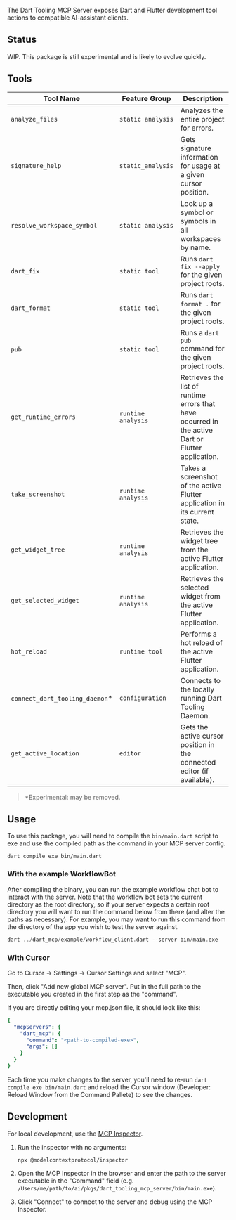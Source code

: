 The Dart Tooling MCP Server exposes Dart and Flutter development tool actions to compatible AI-assistant clients.

## Status

WIP. This package is still experimental and is likely to evolve quickly.

## Tools

| Tool Name | Feature Group | Description |
| --- | --- | --- |
| `analyze_files` | `static analysis` | Analyzes the entire project for errors. |
| `signature_help` | `static_analysis` | Gets signature information for usage at a given cursor position. |
| `resolve_workspace_symbol` | `static analysis` | Look up a symbol or symbols in all workspaces by name. |
| `dart_fix` | `static tool` | Runs `dart fix --apply` for the given project roots. |
| `dart_format` | `static tool` | Runs `dart format .` for the given project roots. |
| `pub` | `static tool` | Runs a `dart pub` command for the given project roots. |
| `get_runtime_errors` | `runtime analysis` | Retrieves the list of runtime errors that have occurred in the active Dart or Flutter application. |
| `take_screenshot` | `runtime analysis` | Takes a screenshot of the active Flutter application in its current state. |
| `get_widget_tree` | `runtime analysis` | Retrieves the widget tree from the active Flutter application. |
| `get_selected_widget` | `runtime analysis` | Retrieves the selected widget from the active Flutter application. |
| `hot_reload` | `runtime tool` | Performs a hot reload of the active Flutter application. |
| `connect_dart_tooling_daemon`* | `configuration` | Connects to the locally running Dart Tooling Daemon. |
| `get_active_location` | `editor` | Gets the active cursor position in the connected editor (if available). |

> *Experimental: may be removed.

## Usage

To use this package, you will need to compile the `bin/main.dart` script to exe
and use the compiled path as the command in your MCP server config.

```shell
dart compile exe bin/main.dart
```

### With the example WorkflowBot

After compiling the binary, you can run the example workflow chat bot to
interact with the server. Note that the workflow bot sets the current directory
as the root directory, so if your server expects a certain root directory you
will want to run the command below from there (and alter the paths as
necessary). For example, you may want to run this command from the directory of
the app you wish to test the server against.


```dart
dart ../dart_mcp/example/workflow_client.dart --server bin/main.exe
```

### With Cursor

Go to Cursor -> Settings -> Cursor Settings and select "MCP".

Then, click "Add new global MCP server". Put in the full path to the executable
you created in the first step as the "command".

If you are directly editing your mcp.json file, it should look like this:

```yaml
{
  "mcpServers": {
    "dart_mcp": {
      "command": "<path-to-compiled-exe>",
      "args": []
    }
  }
}
```

Each time you make changes to the server, you'll need to re-run
`dart compile exe bin/main.dart` and reload the Cursor window
(Developer: Reload Window from the Command Pallete) to see the changes.

## Development

For local development, use the [MCP Inspector](https://modelcontextprotocol.io/docs/tools/inspector).

1. Run the inspector with no arguments:
    ```shell
    npx @modelcontextprotocol/inspector
    ```

2. Open the MCP Inspector in the browser and enter the path to the server
executable in the "Command" field
(e.g. `/Users/me/path/to/ai/pkgs/dart_tooling_mcp_server/bin/main.exe`).

3. Click "Connect" to connect to the server and debug using the MCP Inspector.
